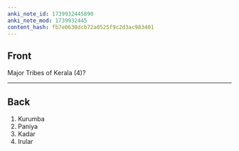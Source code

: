 ```yaml
---
anki_note_id: 1739932445890
anki_note_mod: 1739932445
content_hash: fb7e0630dcb72a0525f9c2d3ac983401
---
```


## Front

Major Tribes of Kerala (4)?

<hr/>

## Back

1. Kurumba  
2. Paniya  
3. Kadar  
4. Irular